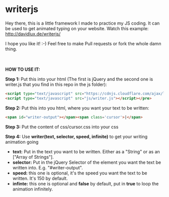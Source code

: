 # writerjs

Hey there, this is a little framework I made to practice my JS coding. It can be used to get animated typing on your website. Watch this example: http://davidlux.de/writerjs/

I hope you like it! :-) Feel free to make Pull requests or fork the whole damn thing.

<br>
<br>
<strong>HOW TO USE IT:</strong>

<strong>Step 1:</strong> Put this into your html (The first is jQuery and the second one is writer.js that you find in this repo in the js folder):
```html
<script type="text/javascript" src="https://cdnjs.cloudflare.com/ajax/libs/jquery/2.2.3/jquery.js"></script>
<script type="text/javascript" src="js/writer.js"></script></pre>
```

<strong>Step 2:</strong> Put this into you html, where you want your text to be written:
```html
<span id="writer-output"></span><span class='cursor'>|</span>
```

<strong>Step 3:</strong> Put the content of css/cursor.css into your css

<strong>Step 4:</strong> Use <strong>writer(text, selector, speed, infinite)</strong> to get your writing animation going

- <strong>text:</strong> Put in the text you want to be written. Either as a "String" or as an ["Array of Strings"].
- <strong>selector:</strong> Put in the jQuery Selector of the element you want the text be written into. E.g. "#writer-output".
- <strong>speed:</strong> this one is optional, it's the speed you want the text to be written. It's 150 by default.
- <strong>infinte:</strong> this one is optional and <strong>false</strong> by default, put in <strong>true</strong> to loop the animation infinitely.
